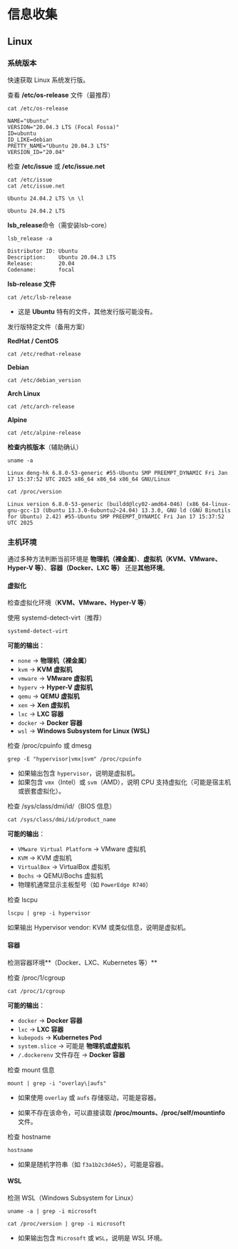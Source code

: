 # 信息收集

## Linux

### 系统版本

快速获取 Linux 系统发行版。



查看 **/etc/os-release** 文件（最推荐）

```
cat /etc/os-release
```

```
NAME="Ubuntu"
VERSION="20.04.3 LTS (Focal Fossa)"
ID=ubuntu
ID_LIKE=debian
PRETTY_NAME="Ubuntu 20.04.3 LTS"
VERSION_ID="20.04"
```



检查 **/etc/issue** 或 **/etc/issue.net**

```
cat /etc/issue
cat /etc/issue.net
```

```
Ubuntu 24.04.2 LTS \n \l
```

```
Ubuntu 24.04.2 LTS
```



**lsb_release**命令（需安装lsb-core）

```
lsb_release -a
```

```
Distributor ID: Ubuntu
Description:    Ubuntu 20.04.3 LTS
Release:        20.04
Codename:       focal
```



**lsb-release 文件**

```
cat /etc/lsb-release
```

- 这是 **Ubuntu** 特有的文件，其他发行版可能没有。



发行版特定文件（备用方案）

**RedHat / CentOS**

```
cat /etc/redhat-release
```



**Debian**

```
cat /etc/debian_version
```



**Arch Linux**

```
cat /etc/arch-release
```



**Alpine**

```
cat /etc/alpine-release
```



**检查内核版本**（辅助确认）

```
uname -a
```

```
Linux deng-hk 6.8.0-53-generic #55-Ubuntu SMP PREEMPT_DYNAMIC Fri Jan 17 15:37:52 UTC 2025 x86_64 x86_64 x86_64 GNU/Linux
```



```
cat /proc/version
```

```
Linux version 6.8.0-53-generic (buildd@lcy02-amd64-046) (x86_64-linux-gnu-gcc-13 (Ubuntu 13.3.0-6ubuntu2~24.04) 13.3.0, GNU ld (GNU Binutils for Ubuntu) 2.42) #55-Ubuntu SMP PREEMPT_DYNAMIC Fri Jan 17 15:37:52 UTC 2025
```



### 主机环境

通过多种方法判断当前环境是 **物理机（裸金属）**、**虚拟机（KVM、VMware、Hyper-V 等）**、**容器（Docker、LXC 等）** 还是**其他环境**。



#### 虚拟化

检查虚拟化环境（**KVM、VMware、Hyper-V 等**）

使用 systemd-detect-virt（推荐）

```
systemd-detect-virt
```

**可能的输出**：

- `none` → **物理机（裸金属）**
- `kvm` → **KVM 虚拟机**
- `vmware` → **VMware 虚拟机**
- `hyperv` → **Hyper-V 虚拟机**
- `qemu` → **QEMU 虚拟机**
- `xen` → **Xen 虚拟机**
- `lxc` → **LXC 容器**
- `docker` → **Docker 容器**
- `wsl` → **Windows Subsystem for Linux (WSL)**



检查 /proc/cpuinfo 或 dmesg

```
grep -E "hypervisor|vmx|svm" /proc/cpuinfo
```

- 如果输出包含 `hypervisor`，说明是虚拟机。
- 如果包含 `vmx`（Intel）或 `svm`（AMD），说明 CPU 支持虚拟化（可能是宿主机或嵌套虚拟化）。



检查 /sys/class/dmi/id/（BIOS 信息）

```
cat /sys/class/dmi/id/product_name
```

**可能的输出**：

- `VMware Virtual Platform` → VMware 虚拟机
- `KVM` → KVM 虚拟机
- `VirtualBox` → VirtualBox 虚拟机
- `Bochs` → QEMU/Bochs 虚拟机
- 物理机通常显示主板型号（如 `PowerEdge R740`）



检查 lscpu

```
lscpu | grep -i hypervisor
```

如果输出 Hypervisor vendor: KVM 或类似信息，说明是虚拟机。



#### 容器

检测容器环境**（Docker、LXC、Kubernetes 等）**

检查 /proc/1/cgroup

```
cat /proc/1/cgroup
```

**可能的输出**：

- `docker` → **Docker 容器**
- `lxc` → **LXC 容器**
- `kubepods` → **Kubernetes Pod**
- `system.slice` → 可能是 **物理机或虚拟机**
- `/.dockerenv` 文件存在 → **Docker 容器**



检查 mount 信息

```
mount | grep -i "overlay\|aufs"
```

- 如果使用 `overlay` 或 `aufs` 存储驱动，可能是容器。

- 如果不存在该命令，可以直接读取 **/proc/mounts、/proc/self/mountinfo** 文件。



检查 hostname

```
hostname
```

- 如果是随机字符串（如 `f3a1b2c3d4e5`），可能是容器。



#### WSL

检测 WSL（Windows Subsystem for Linux）

```
uname -a | grep -i microsoft
```

```
cat /proc/version | grep -i microsoft
```

- 如果输出包含 `Microsoft` 或 `WSL`，说明是 WSL 环境。



